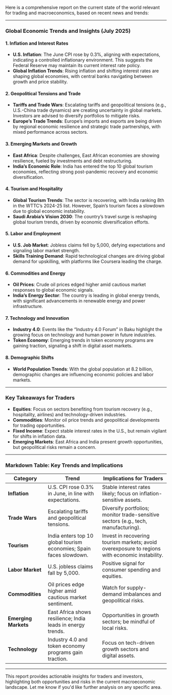 Here is a comprehensive report on the current state of the world relevant for trading and macroeconomics, based on recent news and trends:

---

### **Global Economic Trends and Insights (July 2025)**

#### **1. Inflation and Interest Rates**
- **U.S. Inflation**: The June CPI rose by 0.3%, aligning with expectations, indicating a controlled inflationary environment. This suggests the Federal Reserve may maintain its current interest rate policy.
- **Global Inflation Trends**: Rising inflation and shifting interest rates are shaping global economies, with central banks navigating between growth and price stability.

#### **2. Geopolitical Tensions and Trade**
- **Tariffs and Trade Wars**: Escalating tariffs and geopolitical tensions (e.g., U.S.-China trade dynamics) are creating uncertainty in global markets. Investors are advised to diversify portfolios to mitigate risks.
- **Europe’s Trade Trends**: Europe’s imports and exports are being driven by regional economic resilience and strategic trade partnerships, with mixed performance across sectors.

#### **3. Emerging Markets and Growth**
- **East Africa**: Despite challenges, East African economies are showing resilience, fueled by investments and debt restructuring.
- **India’s Economic Role**: India has entered the top 10 global tourism economies, reflecting strong post-pandemic recovery and economic diversification.

#### **4. Tourism and Hospitality**
- **Global Tourism Trends**: The sector is recovering, with India ranking 8th in the WTTC’s 2024-25 list. However, Spain’s tourism faces a slowdown due to global economic instability.
- **Saudi Arabia’s Vision 2030**: The country’s travel surge is reshaping global tourism trends, driven by economic diversification efforts.

#### **5. Labor and Employment**
- **U.S. Job Market**: Jobless claims fell by 5,000, defying expectations and signaling labor market strength.
- **Skills Training Demand**: Rapid technological changes are driving global demand for upskilling, with platforms like Coursera leading the charge.

#### **6. Commodities and Energy**
- **Oil Prices**: Crude oil prices edged higher amid cautious market responses to global economic signals.
- **India’s Energy Sector**: The country is leading in global energy trends, with significant advancements in renewable energy and power infrastructure.

#### **7. Technology and Innovation**
- **Industry 4.0**: Events like the “Industry 4.0 Forum” in Baku highlight the growing focus on technology and human power in future industries.
- **Token Economy**: Emerging trends in token economy programs are gaining traction, signaling a shift in digital asset markets.

#### **8. Demographic Shifts**
- **World Population Trends**: With the global population at 8.2 billion, demographic changes are influencing economic policies and labor markets.

---

### **Key Takeaways for Traders**
- **Equities**: Focus on sectors benefiting from tourism recovery (e.g., hospitality, airlines) and technology-driven industries.
- **Commodities**: Monitor oil price trends and geopolitical developments for trading opportunities.
- **Fixed Income**: Expect stable interest rates in the U.S., but remain vigilant for shifts in inflation data.
- **Emerging Markets**: East Africa and India present growth opportunities, but geopolitical risks remain a concern.

---

### **Markdown Table: Key Trends and Implications**

| **Category**            | **Trend**                                                                 | **Implications for Traders**                                                                 |
|-------------------------|---------------------------------------------------------------------------|---------------------------------------------------------------------------------------------|
| **Inflation**          | U.S. CPI rose 0.3% in June, in line with expectations.                    | Stable interest rates likely; focus on inflation-sensitive assets.                          |
| **Trade Wars**         | Escalating tariffs and geopolitical tensions.                             | Diversify portfolios; monitor trade-sensitive sectors (e.g., tech, manufacturing).           |
| **Tourism**            | India enters top 10 global tourism economies; Spain faces slowdown.       | Invest in recovering tourism markets; avoid overexposure to regions with economic instability. |
| **Labor Market**       | U.S. jobless claims fall by 5,000.                                        | Positive signal for consumer spending and equities.                                           |
| **Commodities**        | Oil prices edge higher amid cautious market sentiment.                    | Watch for supply-demand imbalances and geopolitical risks.                                   |
| **Emerging Markets**   | East Africa shows resilience; India leads in energy trends.               | Opportunities in growth sectors; be mindful of local risks.                                  |
| **Technology**         | Industry 4.0 and token economy programs gain traction.                    | Focus on tech-driven growth sectors and digital assets.                                      |

---

This report provides actionable insights for traders and investors, highlighting both opportunities and risks in the current macroeconomic landscape. Let me know if you'd like further analysis on any specific area.